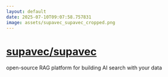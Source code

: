 ```yaml
---
layout: default
date: 2025-07-10T09:07:58.757831
image: assets/supavec_supavec_cropped.png
---
```


# [supavec/supavec](https://github.com/supavec/supavec)

open-source RAG platform for building AI search with your data
